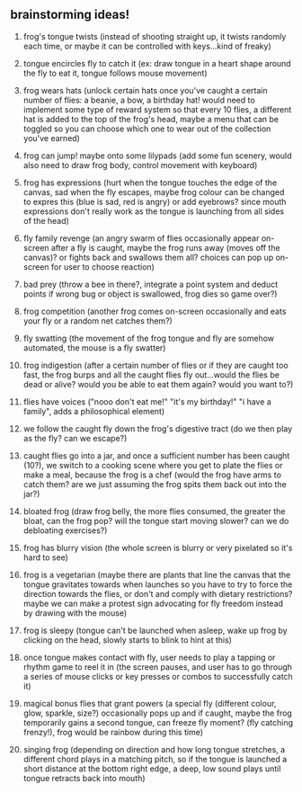 ## brainstorming ideas!

1. frog's tongue twists (instead of shooting straight up, it twists randomly each time, or maybe it can be controlled with keys...kind of freaky)

2. tongue encircles fly to catch it (ex: draw tongue in a heart shape around the fly to eat it, tongue follows mouse movement)

3. frog wears hats (unlock certain hats once you've caught a certain number of flies: a beanie, a bow, a birthday hat! would need to implement some type of reward system so that every 10 flies, a different hat is added to the top of the frog's head, maybe a menu that can be toggled so you can choose which one to wear out of the collection you've earned)

4. frog can jump! maybe onto some lilypads (add some fun scenery, would also need to draw frog body, control movement with keyboard)

5. frog has expressions (hurt when the tongue touches the edge of the canvas, sad when the fly escapes, maybe frog colour can be changed to expres this (blue is sad, red is angry) or add eyebrows? since mouth expressions don't really work as the tongue is launching from all sides of the head)

6. fly family revenge (an angry swarm of flies occasionally appear on-screen after a fly is caught, maybe the frog runs away (moves off the canvas)? or fights back and swallows them all? choices can pop up on-screen for user to choose reaction)

7. bad prey (throw a bee in there?, integrate a point system and deduct points if wrong bug or object is swallowed, frog dies so game over?) 

8. frog competition (another frog comes on-screen occasionally and eats your fly or a random net catches them?)

9. fly swatting (the movement of the frog tongue and fly are somehow automated, the mouse is a fly swatter)

10. frog indigestion (after a certain number of flies or if they are caught too fast, the frog burps and all the caught flies fly out...would the flies be dead or alive? would you be able to eat them again? would you want to?)

11. flies have voices ("nooo don't eat me!" "it's my birthday!" "i have a family", adds a philosophical element)

12. we follow the caught fly down the frog's digestive tract (do we then play as the fly? can we escape?)

13. caught flies go into a jar, and once a sufficient number has been caught (10?), we switch to a cooking scene where you get to plate the flies or make a meal, because the frog is a chef (would the frog have arms to catch them? are we just assuming the frog spits them back out into the jar?) 

14. bloated frog (draw frog belly, the more flies consumed, the greater the bloat, can the frog pop? will the tongue start moving slower? can we do debloating exercises?) 

15. frog has blurry vision (the whole screen is blurry or very pixelated so it's hard to see)

16. frog is a vegetarian (maybe there are plants that line the canvas that the tongue gravitates towards when launches so you have to try to force the direction towards the flies, or don't and comply with dietary restrictions? maybe we can make a protest sign advocating for fly freedom instead by drawing with the mouse)

17. frog is sleepy (tongue can't be launched when asleep, wake up frog by clicking on the head, slowly starts to blink to hint at this)

18. once tongue makes contact with fly, user needs to play a tapping or rhythm game to reel it in (the screen pauses, and user has to go through a series of mouse clicks or key presses or combos to successfully catch it)

19. magical bonus flies that grant powers (a special fly (different colour, glow, sparkle, size?) occasionally pops up and if caught, maybe the frog temporarily gains a second tongue, can freeze fly moment? (fly catching frenzy!), frog would be rainbow during this time)

20. singing frog (depending on direction and how long tongue stretches, a different chord plays in a matching pitch, so if the tongue is launched a short distance at the bottom right edge, a deep, low sound plays until tongue retracts back into mouth)